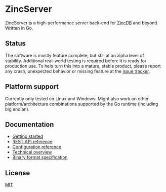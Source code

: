 # ZincServer

ZincServer is a high-performance server back-end for [ZincDB](https://github.com/zincbase/zincdb) and beyond. Written in Go.

## Status

The software is mostly feature complete, but still at an alpha level of stability. Additional real-world testing is required before it is ready for production use. To help turn this into a mature, stable product, please report any crash, unexpected behavior or missing feature at the [issue tracker](https://github.com/zincbase/zincserver/issues).

## Platform support

Currently only tested on Linux and Windows. Might also work on other platform/architecture combinations supported by the Go runtime (including big endian).

## Documentation

* [Getting started](https://github.com/zincbase/zincserver/blob/master/docs/Getting%20started.md)
* [REST API reference](https://github.com/zincbase/zincserver/blob/master/docs/REST%20API%20reference.md)
* [Configuration reference](https://github.com/zincbase/zincserver/blob/master/docs/Configuration%20reference.md)
* [Technical overview](https://github.com/zincbase/zincserver/blob/master/docs/Technical%20overview.md)
* [Binary format specification](https://github.com/zincbase/zincserver/blob/master/docs/Binary%20format%20specification.md)

## License

[MIT](https://github.com/zincbase/zincserver/blob/master/LICENSE)
